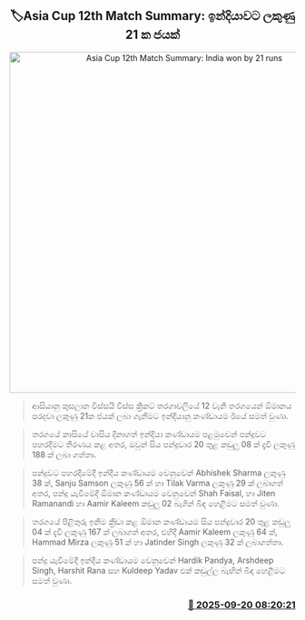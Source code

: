 <p align='center'><b><h2 align='center' title='Asia Cup 12th Match Summary: India won by 21 runs'>🏷Asia Cup 12th Match Summary: ඉන්දියාවට ලකුණු 21 ක ජයක්</h2></b></p>
<p align='center'><img src='https://helakuru.sgp1.cdn.digitaloceanspaces.com/esana/images/lib/asia-cup-2025-n.jpg' width='600' alt='Asia Cup 12th Match Summary: India won by 21 runs'></p>

> ආසියානු කුසලාන විස්සයි විස්ස ක්‍රිකට් තරගාවලියේ 12 වැනි තරගයෙන් ඕමානය පරදවා ලකුණු 21ක ජයක් ලබා ගැනීමට ඉන්දියානු කණ්ඩායම ඊයේ සමත් වුණා.

> තරග‍යේ කාසියේ වාසිය දිනාගත් ඉන්දියා කණ්ඩායම පළමුවෙන් පන්දුවට පහරදීමට තීරණය කළ අතර, ඔවුන් සිය පන්දුවාර 20 තුළ කඩුලු 08 ක් දැවී ලකුණු 188 ක් ලබා ගත්තා.

> පන්දුවට පහරදීමේදී ඉන්දීය කණ්ඩායම වෙනුවෙන් Abhishek Sharma ලකුණු 38 ක්, Sanju Samson ලකුණු 56 ක් හා Tilak Varma ලකුණු 29 ක් ලබාගත් අතර, පන්දු යැවීමේදී ඕමාන කණ්ඩායම වෙනුවෙන් Shah Faisal, හා Jiten Ramanandi හා Aamir Kaleem කඩුලු 02 බැගින් බිඳ හෙළීමට සමත් වුණා.

> තරගයේ පිළිතුරු ඉනිම ක්‍රීඩා කළ ඕමාන කණ්ඩායම සිය පන්දුවාර 20 තුළ කඩුලු 04 ක් දැවී ලකුණු 167 ක් ලබාගත් අතර, එහිදී Aamir Kaleem ලකුණු 64 ක්, Hammad Mirza ලකුණු 51 ක් හා Jatinder Singh ලකුණු 32 ක් ලබාගත්තා.

> පන්දු යැවීමේදී ඉන්දීය කණ්ඩායම වෙනුවෙන් Hardik Pandya, Arshdeep Singh, Harshit Rana සහ Kuldeep Yadav එක් කඩුල්ල බැඟින් බිඳ හෙළීමට සමත් වුණා.



<h3 align='right'><a href='https://www.helakuru.lk/esana/p/113812/'>📅 2025-09-20 08:20:21</a></h3>
